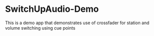 # SwitchUpAudio-Demo
This is a demo app that demonstrates use of crossfader for station and volume switching using cue points
